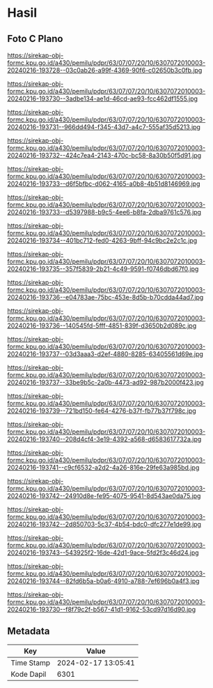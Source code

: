 # Hasil

## Foto C Plano

https://sirekap-obj-formc.kpu.go.id/a430/pemilu/pdpr/63/07/07/20/10/6307072010003-20240216-193728--03c0ab26-a99f-4369-90f6-c02650b3c0fb.jpg

https://sirekap-obj-formc.kpu.go.id/a430/pemilu/pdpr/63/07/07/20/10/6307072010003-20240216-193730--3adbe134-ae1d-46cd-ae93-fcc462df1555.jpg

https://sirekap-obj-formc.kpu.go.id/a430/pemilu/pdpr/63/07/07/20/10/6307072010003-20240216-193731--966dd494-f345-43d7-a4c7-555af35d5213.jpg

https://sirekap-obj-formc.kpu.go.id/a430/pemilu/pdpr/63/07/07/20/10/6307072010003-20240216-193732--424c7ea4-2143-470c-bc58-8a30b50f5d91.jpg

https://sirekap-obj-formc.kpu.go.id/a430/pemilu/pdpr/63/07/07/20/10/6307072010003-20240216-193733--d6f5bfbc-d062-4165-a0b8-4b51d8146969.jpg

https://sirekap-obj-formc.kpu.go.id/a430/pemilu/pdpr/63/07/07/20/10/6307072010003-20240216-193733--d5397988-b9c5-4ee6-b8fa-2dba9761c576.jpg

https://sirekap-obj-formc.kpu.go.id/a430/pemilu/pdpr/63/07/07/20/10/6307072010003-20240216-193734--401bc712-fed0-4263-9bff-94c9bc2e2c1c.jpg

https://sirekap-obj-formc.kpu.go.id/a430/pemilu/pdpr/63/07/07/20/10/6307072010003-20240216-193735--357f5839-2b21-4c49-9591-f0746dbd67f0.jpg

https://sirekap-obj-formc.kpu.go.id/a430/pemilu/pdpr/63/07/07/20/10/6307072010003-20240216-193736--e04783ae-75bc-453e-8d5b-b70cdda44ad7.jpg

https://sirekap-obj-formc.kpu.go.id/a430/pemilu/pdpr/63/07/07/20/10/6307072010003-20240216-193736--140545fd-5fff-4851-839f-d3650b2d089c.jpg

https://sirekap-obj-formc.kpu.go.id/a430/pemilu/pdpr/63/07/07/20/10/6307072010003-20240216-193737--03d3aaa3-d2ef-4880-8285-63405561d69e.jpg

https://sirekap-obj-formc.kpu.go.id/a430/pemilu/pdpr/63/07/07/20/10/6307072010003-20240216-193737--33be9b5c-2a0b-4473-ad92-987b2000f423.jpg

https://sirekap-obj-formc.kpu.go.id/a430/pemilu/pdpr/63/07/07/20/10/6307072010003-20240216-193739--721bd150-fe64-4276-b37f-fb77b37f798c.jpg

https://sirekap-obj-formc.kpu.go.id/a430/pemilu/pdpr/63/07/07/20/10/6307072010003-20240216-193740--208d4cf4-3e19-4392-a568-d6583617732a.jpg

https://sirekap-obj-formc.kpu.go.id/a430/pemilu/pdpr/63/07/07/20/10/6307072010003-20240216-193741--c9cf6532-a2d2-4a26-816e-29fe63a985bd.jpg

https://sirekap-obj-formc.kpu.go.id/a430/pemilu/pdpr/63/07/07/20/10/6307072010003-20240216-193742--24910d8e-fe95-4075-9541-8d543ae0da75.jpg

https://sirekap-obj-formc.kpu.go.id/a430/pemilu/pdpr/63/07/07/20/10/6307072010003-20240216-193742--2d850703-5c37-4b54-bdc0-dfc277e1de99.jpg

https://sirekap-obj-formc.kpu.go.id/a430/pemilu/pdpr/63/07/07/20/10/6307072010003-20240216-193743--543925f2-16de-42d1-9ace-5fd2f3c46d24.jpg

https://sirekap-obj-formc.kpu.go.id/a430/pemilu/pdpr/63/07/07/20/10/6307072010003-20240216-193744--82fd6b5a-b0a6-4910-a788-7ef696b0a4f3.jpg

https://sirekap-obj-formc.kpu.go.id/a430/pemilu/pdpr/63/07/07/20/10/6307072010003-20240216-193730--f8f79c2f-b567-41d1-9162-53cd97d16d90.jpg


## Metadata

| Key        | Value               |
| ---------- | ------------------- |
| Time Stamp | 2024-02-17 13:05:41 |
| Kode Dapil | 6301                |



